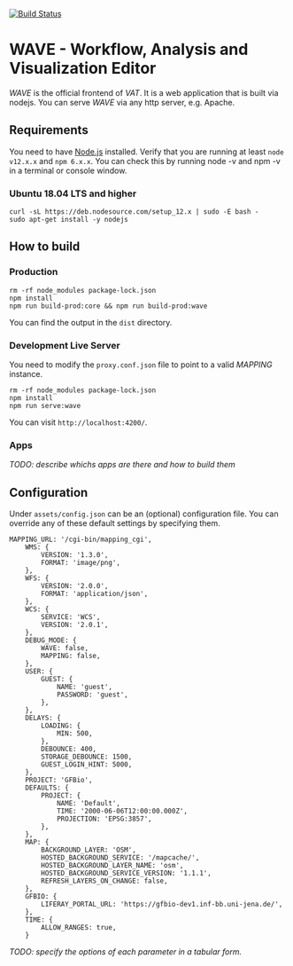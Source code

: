 [![Build Status](https://img.shields.io/endpoint.svg?url=https%3A%2F%2Factions-badge.atrox.dev%2Fumr-dbs%2Fwave%2Fbadge&style=flat)](https://actions-badge.atrox.dev/umr-dbs/wave/goto)

# WAVE - Workflow, Analysis and Visualization Editor
*WAVE* is the official frontend of *VAT*.
It is a web application that is built via nodejs.
You can serve *WAVE* via any http server, e.g. Apache.

## Requirements
You need to have [Node.js](https://nodejs.org) installed.
Verify that you are running at least `node v12.x.x` and `npm 6.x.x`.
You can check this by running node -v and npm -v in a terminal or console window.

### Ubuntu 18.04 LTS and higher
```
curl -sL https://deb.nodesource.com/setup_12.x | sudo -E bash -
sudo apt-get install -y nodejs
```

## How to build
### Production
```
rm -rf node_modules package-lock.json
npm install
npm run build-prod:core && npm run build-prod:wave
```
You can find the output in the `dist` directory.

### Development Live Server
You need to modify the `proxy.conf.json` file to point to a valid *MAPPING* instance.
```
rm -rf node_modules package-lock.json
npm install
npm run serve:wave
```
You can visit `http://localhost:4200/`.

### Apps
*TODO: describe whichs apps are there and how to build them*

## Configuration
Under `assets/config.json` can be an (optional) configuration file.
You can override any of these default settings by specifying them.
```
MAPPING_URL: '/cgi-bin/mapping_cgi',
    WMS: {
        VERSION: '1.3.0',
        FORMAT: 'image/png',
    },
    WFS: {
        VERSION: '2.0.0',
        FORMAT: 'application/json',
    },
    WCS: {
        SERVICE: 'WCS',
        VERSION: '2.0.1',
    },
    DEBUG_MODE: {
        WAVE: false,
        MAPPING: false,
    },
    USER: {
        GUEST: {
            NAME: 'guest',
            PASSWORD: 'guest',
        },
    },
    DELAYS: {
        LOADING: {
            MIN: 500,
        },
        DEBOUNCE: 400,
        STORAGE_DEBOUNCE: 1500,
        GUEST_LOGIN_HINT: 5000,
    },
    PROJECT: 'GFBio',
    DEFAULTS: {
        PROJECT: {
            NAME: 'Default',
            TIME: '2000-06-06T12:00:00.000Z',
            PROJECTION: 'EPSG:3857',
        },
    },
    MAP: {
        BACKGROUND_LAYER: 'OSM',
        HOSTED_BACKGROUND_SERVICE: '/mapcache/',
        HOSTED_BACKGROUND_LAYER_NAME: 'osm',
        HOSTED_BACKGROUND_SERVICE_VERSION: '1.1.1',
        REFRESH_LAYERS_ON_CHANGE: false,
    },
    GFBIO: {
        LIFERAY_PORTAL_URL: 'https://gfbio-dev1.inf-bb.uni-jena.de/',
    },
    TIME: {
        ALLOW_RANGES: true,
    }
```
*TODO: specify the options of each parameter in a tabular form.*
